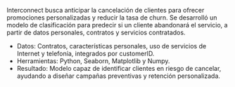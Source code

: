 Interconnect busca anticipar la cancelación de clientes para ofrecer promociones personalizadas y reducir la tasa de churn. Se desarrolló un modelo de clasificación para predecir si un cliente abandonará el servicio, a partir de datos personales, contratos y servicios contratados.

- Datos: Contratos, características personales, uso de servicios de Internet y telefonía, integrados por customerID.
- Herramientas: Python, Seaborn, Matplotlib y Numpy.
- Resultado: Modelo capaz de identificar clientes en riesgo de cancelar, ayudando a diseñar campañas preventivas y retención personalizada. 
